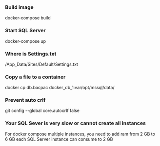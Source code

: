 ### Build image
docker-compose build

### Start SQL Server
docker-compose up

### Where is Settings.txt
/App_Data/Sites/Default/Settings.txt

### Copy a file to a container 
docker cp db.bacpac docker_db_1:var/opt/mssql/data/

### Prevent auto crlf 
git config --global core.autocrlf false

### Your SQL Sever is very slow or cannot create all instances
For docker compose multiple instances, you need to add ram from 2 GB to 6 GB
each SQL Server instance can consume to 2 GB